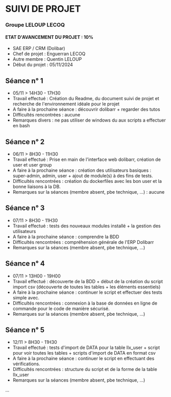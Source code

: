 # SUIVI DE PROJET

### Groupe LELOUP LECOQ

#### ETAT D'AVANCEMENT DU PROJET : 10%

* SAE ERP / CRM (Dolibar)
* Chef de projet : Enguerran LECOQ
* Autre membre : Quentin LELOUP
* Début du projet : 05/11/2024


## Séance n° 1

* 05/11 > 14H30 - 17H30
* Travail effectué : Création du Readme, du document suivi de projet
  et recherche de l'environnement idéale pour le projet
* A faire à la prochaine séance : découvrir dolibarr + regarder des tutos
* Difficultés rencontrées : aucune
* Remarques divers : ne pas utiliser de windows du aux scripts a effectuer en bash


## Séance n° 2

* 06/11 > 8H30 - 11H30
* Travail effectué : Prise en main de l'interface web dolibarr, création de user et user group
* A faire à la prochaine séance : création des utilisateurs basiques : super-admin, admin, user + ajout de module(s) à des fins de tests.
* Difficultés rencontrées : création du dockerfiles avec les bon user et la bonne liaisons à la DB.
* Remarques sur la séances (membre absent, pbe technique, ...) : aucune


## Séance n° 3

* 07/11 > 8H30 - 11H30
* Travail effectué : tests des nouveaux modules installé + la gestion des utilisateurs
* A faire à la prochaine séance : comprendre la BDD
* Difficultés rencontrées : compréhension générale de l'ERP Dolibarr
* Remarques sur la séances (membre absent, pbe technique, ...)

## Séance n° 4

* 07/11 > 13H00 - 19H00
* Travail effectué : découverte de la BDD + début de la création du script import csv (découverte de toutes les tables + les éléments essentiels)
* A faire à la prochaine séance : continuer le script et effectuer des tests simple avec.
* Difficultés rencontrées : connexion à la base de données en ligne de commande pour le code de manière sécurisé.
* Remarques sur la séances (membre absent, pbe technique, ...)

## Séance n° 5

* 12/11 > 8H30 - 11H30
* Travail effectué : tests d'import de DATA pour la table llx_user + script pour voir toutes les tables + scripts d'import de DATA en format csv
* A faire à la prochaine séance : continuer le script en effectuant des vérifications.
* Difficultés rencontrées : structure du script et de la forme de la table llx_user
* Remarques sur la séances (membre absent, pbe technique, ...)

...

